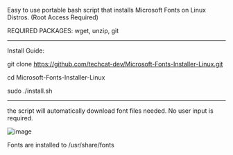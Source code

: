Easy to use portable bash script that installs Microsoft Fonts on Linux Distros.
(Root Access Required)

REQUIRED PACKAGES:
wget, unzip, git

___________________________________________________________________________

Install Guide:

git clone https://github.com/techcat-dev/Microsoft-Fonts-Installer-Linux.git

cd Microsoft-Fonts-Installer-Linux

sudo ./install.sh

___________________________________________________________________________


the script will automatically download font files needed. No user input is required.

![image](https://github.com/user-attachments/assets/03441a50-bc65-41cf-873c-28ab4c55dfb6)

Fonts are installed to /usr/share/fonts

